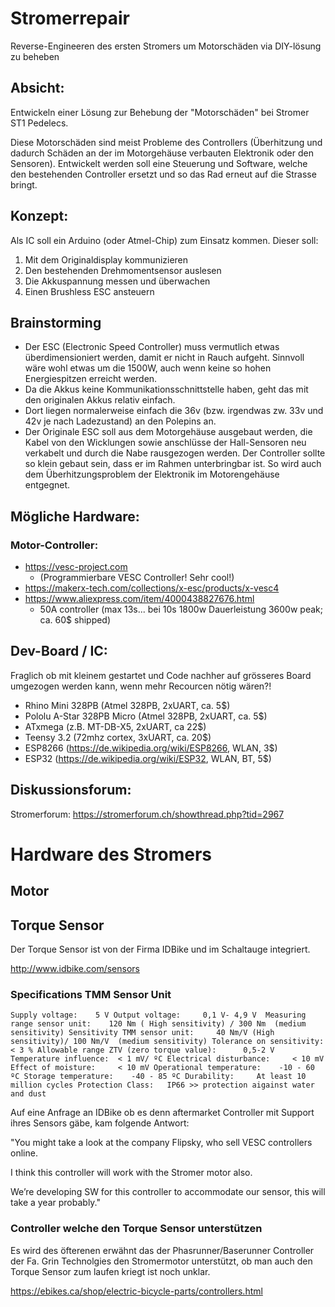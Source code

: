 # Stromerrepair
Reverse-Engineeren des ersten Stromers um Motorschäden via DIY-lösung zu beheben

## Absicht:

Entwickeln einer Lösung zur Behebung der "Motorschäden" bei Stromer ST1 Pedelecs.

Diese Motorschäden sind meist Probleme des Controllers (Überhitzung und dadurch Schäden an der im Motorgehäuse verbauten Elektronik oder den Sensoren). Entwickelt werden soll eine Steuerung und Software, welche den bestehenden Controller ersetzt und so das Rad erneut auf die Strasse bringt.

## Konzept:

Als IC soll ein Arduino (oder Atmel-Chip) zum Einsatz kommen. Dieser soll:

1. Mit dem Originaldisplay kommunizieren
2. Den bestehenden Drehmomentsensor auslesen
3. Die Akkuspannung messen und überwachen
4. Einen Brushless ESC ansteuern

## Brainstorming

- Der ESC (Electronic Speed Controller) muss vermutlich etwas überdimensioniert werden, damit er nicht in Rauch aufgeht. Sinnvoll wäre wohl etwas um die 1500W, auch wenn keine so hohen Energiespitzen erreicht werden.
- Da die Akkus keine Kommunikationsschnittstelle haben, geht das mit den originalen Akkus relativ einfach.
- Dort liegen normalerweise einfach die 36v (bzw. irgendwas zw. 33v und 42v je nach Ladezustand) an den Polepins an.
- Der Originale ESC soll aus dem Motorgehäuse ausgebaut werden, die Kabel von den Wicklungen sowie anschlüsse der Hall-Sensoren neu verkabelt und durch die Nabe rausgezogen werden. Der Controller sollte so klein gebaut sein, dass er im Rahmen unterbringbar ist. So wird auch dem Überhitzungsproblem der Elektronik im Motorengehäuse entgegnet.

## Mögliche Hardware:

### Motor-Controller:
- https://vesc-project.com
  - (Programmierbare VESC Controller! Sehr cool!)
- https://makerx-tech.com/collections/x-esc/products/x-vesc4
- https://www.aliexpress.com/item/4000438827676.html
  - 50A controller (max 13s... bei 10s 1800w Dauerleistung 3600w peak; ca. 60$ shipped)

## Dev-Board / IC:

Fraglich ob mit kleinem gestartet und Code nachher auf grösseres Board umgezogen werden kann, wenn mehr Recourcen nötig wären?!
- Rhino Mini 328PB (Atmel 328PB, 2xUART, ca. 5$)
- Pololu A-Star 328PB Micro (Atmel 328PB, 2xUART, ca. 5$)
- ATxmega (z.B. MT-DB-X5, 2xUART, ca 22$)
- Teensy 3.2 (72mhz cortex, 3xUART, ca. 20$)
- ESP8266 (https://de.wikipedia.org/wiki/ESP8266, WLAN, 3$)
- ESP32 (https://de.wikipedia.org/wiki/ESP32, WLAN, BT, 5$)

## Diskussionsforum:

Stromerforum: https://stromerforum.ch/showthread.php?tid=2967

# Hardware des Stromers

## Motor

## Torque Sensor
Der Torque Sensor ist von der Firma IDBike und im Schaltauge integriert.

http://www.idbike.com/sensors

### Specifications TMM Sensor Unit

`Supply voltage: 	5 V
Output voltage: 	0,1 V- 4,9 V 
Measuring range sensor unit: 	120 Nm ( High sensitivity) / 300 Nm  (medium sensitivity)
Sensitivity TMM sensor unit: 	 40 Nm/V (High sensitivity)/ 100 Nm/V  (medium sensitivity)
Tolerance on sensitivity: 	< 3 %
Allowable range ZTV (zero torque value): 	  0,5-2 V 
Temperature influence: 	< 1 mV/ ºC
Electrical disturbance: 	< 10 mV
Effect of moisture: 	< 10 mV
Operational temperature: 	-10 - 60 ºC
Storage temperature: 	-40 - 85 ºC
Durability: 	At least 10 million cycles
Protection Class: 	IP66 >> protection aigainst water and dust`

Auf eine Anfrage an IDBike ob es denn aftermarket Controller mit Support ihres Sensors gäbe, kam folgende Antwort:

"You might take a look at the company Flipsky, who sell VESC controllers online.

I think this controller will work with the Stromer motor also.

We’re developing SW for this controller to accommodate our sensor, this will take a year probably."

### Controller welche den Torque Sensor unterstützen

Es wird des öfterenen erwähnt das der Phasrunner/Baserunner Controller der Fa. Grin Technolgies den Stromermotor unterstützt, ob man auch den Torque Sensor zum laufen kriegt ist noch unklar.

https://ebikes.ca/shop/electric-bicycle-parts/controllers.html
